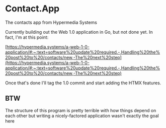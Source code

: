 # Contact.App

The contacts app from Hypermedia Systems

Currently building out the Web 1.0 application in Go, but not done yet. In fact, I'm at this point:

[https://hypermedia.systems/a-web-1-0-application/#:~:text=software%20update%20required.-,Handling%20the%20post%20to%20/contacts/new,-The%20next%20step](https://hypermedia.systems/a-web-1-0-application/#:~:text=software%20update%20required.-,Handling%20the%20post%20to%20/contacts/new,-The%20next%20step)

Once that's done I'll tag the 1.0 commit and start adding the HTMX features.

## BTW

The structure of this program is pretty terrible with how things depend on each other but 
writing a nicely-factored application wasn't exactly the goal here
